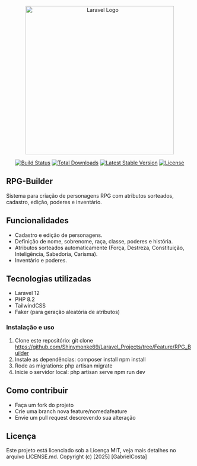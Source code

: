 <p align="center"><a href="https://laravel.com" target="_blank"><img src="https://raw.githubusercontent.com/laravel/art/master/logo-lockup/5%20SVG/2%20CMYK/1%20Full%20Color/laravel-logolockup-cmyk-red.svg" width="400" alt="Laravel Logo"></a></p>

<p align="center">
<a href="https://github.com/laravel/framework/actions"><img src="https://github.com/laravel/framework/workflows/tests/badge.svg" alt="Build Status"></a>
<a href="https://packagist.org/packages/laravel/framework"><img src="https://img.shields.io/packagist/dt/laravel/framework" alt="Total Downloads"></a>
<a href="https://packagist.org/packages/laravel/framework"><img src="https://img.shields.io/packagist/v/laravel/framework" alt="Latest Stable Version"></a>
<a href="https://packagist.org/packages/laravel/framework"><img src="https://img.shields.io/packagist/l/laravel/framework" alt="License"></a>
</p>

## RPG-Builder

Sistema para criação de personagens RPG com atributos sorteados, cadastro, edição, poderes e inventário.

## Funcionalidades

- Cadastro e edição de personagens.
- Definição de nome, sobrenome, raça, classe, poderes e história.
- Atributos sorteados automaticamente (Força, Destreza, Constituição, Inteligência, Sabedoria, Carisma).
- Inventário e poderes.

## Tecnologias utilizadas

- Laravel 12
- PHP 8.2
- TailwindCSS
- Faker (para geração aleatória de atributos)

### Instalação e uso

1. Clone este repositório:
    git clone https://github.com/Shinymonke69/Laravel_Projects/tree/Feature/RPG_Builder
2. Instale as dependências:
    composer install
    npm install
3. Rode as migrations:
    php artisan migrate
4. Inicie o servidor local:
    php artisan serve
    npm run dev

## Como contribuir

- Faça um fork do projeto
- Crie uma branch nova feature/nomedafeature
- Envie um pull request descrevendo sua alteração

## Licença

Este projeto está licenciado sob a Licença MIT, veja mais detalhes no arquivo LICENSE.md.
Copyright (c) [2025] [GabrielCosta]
